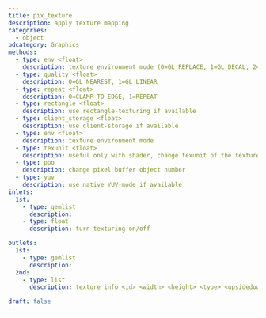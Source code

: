 ```yaml
---
title: pix_texture
description: apply texture mapping
categories:
  - object
pdcategory: Graphics
methods:
  - type: env <float>
    description: texture environment mode (0=GL_REPLACE, 1=GL_DECAL, 2=GL_BLEND, 3=GL_ADD, 4=GL_COMBINE, >4=GL_MODULATE)
  - type: quality <float>
    description: 0=GL_NEAREST, 1=GL_LINEAR
  - type: repeat <float>
    description: 0=CLAMP_TO_EDGE, 1=REPEAT
  - type: rectangle <float>
    description: use rectangle-texturing if available
  - type: client_storage <float>
    description: use client-storage if available
  - type: env <float>
    description: texture environment mode
  - type: texunit <float>
    description: useful only with shader, change texunit of the texture
  - type: pbo
    description: change pixel buffer object number
  - type: yuv
    description: use native YUV-mode if available
inlets:
  1st:
    - type: gemlist
      description:
    - type: float
      description: turn texturing on/off

outlets:
  1st:
    - type: gemlist
      description:
  2nd:
    - type: list
      description: texture info <id> <width> <height> <type> <upsidedown flag>

draft: false
---
```

